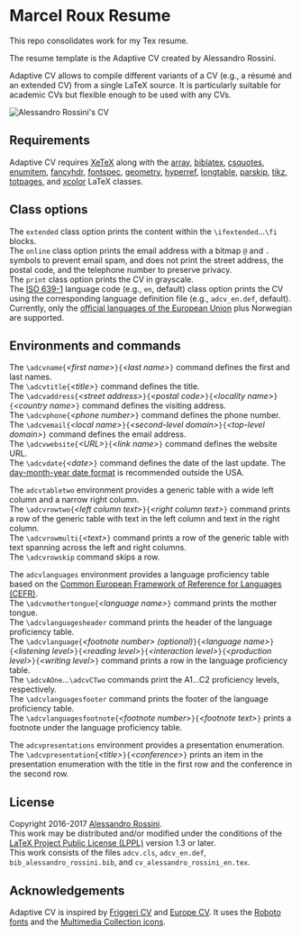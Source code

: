 # Marcel Roux Resume

This repo consolidates work for my Tex resume.

The resume template is the Adaptive CV created by Alessandro Rossini.

Adaptive CV allows to compile different variants of a CV (e.g., a résumé and an extended CV) from a single LaTeX source. It is particularly suitable for academic CVs but flexible enough to be used with any CVs.

![Alessandro Rossini's CV](https://alessandrorossini.org/wp-content/cv_alessandro_rossini_en.png)

## Requirements

Adaptive CV requires [XeTeX](http://xetex.sourceforge.net/) along with the [array](https://www.ctan.org/pkg/array), [biblatex](https://www.ctan.org/pkg/biblatex), [csquotes](https://www.ctan.org/pkg/csquotes), [enumitem](https://www.ctan.org/pkg/enumitem), [fancyhdr](https://www.ctan.org/pkg/fancyhdr), [fontspec](https://www.ctan.org/pkg/fontspec), [geometry](https://www.ctan.org/pkg/geometry), [hyperref](https://www.ctan.org/pkg/hyperref), [longtable](https://www.ctan.org/pkg/longtable), [parskip](https://www.ctan.org/pkg/parskip), [tikz](https://www.ctan.org/pkg/pgf), [totpages](https://www.ctan.org/pkg/totpages), and [xcolor](https://www.ctan.org/pkg/xcolor) LaTeX classes.

## Class options

The `extended` class option prints the content within the `\ifextended`…`\fi` blocks.  
The `online` class option prints the email address with a bitmap `@` and `.` symbols to prevent email spam, and does not print the street address, the postal code, and the telephone number to preserve privacy.  
The `print` class option prints the CV in grayscale.  
The [ISO 639-1](https://en.wikipedia.org/wiki/List_of_ISO_639-1_codes) language code (e.g., `en`, default) class option prints the CV using the corresponding language definition file (e.g., `adcv_en.def`, default). Currently, only the [official languages of the European Union](http://ec.europa.eu/education/official-languages-eu-0_en) plus Norwegian are supported.

## Environments and commands

The `\adcvname{`*\<first name\>*`}{`*\<last name\>*`}` command defines the first and last names.  
The `\adcvtitle{`*\<title\>*`}` command defines the title.  
The `\adcvaddress{`*\<street address\>*`}{`*\<postal code\>*`}{`*\<locality name\>*`}{`*\<country name\>*`}` command defines the visiting address.  
The `\adcvphone{`*\<phone number\>*`}` command defines the phone number.  
The `\adcvemail{`*\<local name\>*`}{`*\<second-level domain\>*`}{`*\<top-level domain\>*`}` command defines the email address.  
The `\adcvwebsite{`*\<URL\>*`}{`*\<link name\>*`}` command defines the website URL.  
The `\adcvdate{`*\<date\>*`}` command defines the date of the last update. The [day-month-year date format](https://alessandrorossini.org/we-can-put-an-end-to-month-day-year-dates/) is recommended outside the USA.

The `adcvtabletwo` environment provides a generic table with a wide left column and a narrow right column.  
The `\adcvrowtwo{`*\<left column text\>*`}{`*\<right column text\>*`}` command prints a row of the generic table with text in the left column and text in the right column.  
The `\adcvrowmulti{`*\<text\>*`}` command prints a row of the generic table with text spanning across the left and right columns.  
The `\adcvrowskip` command skips a row.

The `adcvlanguages` environment provides a language proficiency table based on the [Common European Framework of Reference for Languages (CEFR)](http://www.coe.int/lang-CEFR).  
The `\adcvmothertongue{`*\<language name\>*`}` command prints the mother tongue.  
The `\adcvlanguagesheader` command prints the header of the language proficiency table.  
The `\adcvlanguage{`*\<footnote number\> (optional)*`}{`*\<language name\>*`}{`*\<listening level\>*`}{`*\<reading level\>*`}{`*\<interaction level\>*`}{`*\<production level\>*`}{`*\<writing level\>*`}` command prints a row in the language proficiency table.  
The `\adcvAOne`…`\adcvCTwo` commands print the A1…C2 proficiency levels, respectively.  
The `\adcvlanguagesfooter` command prints the footer of the language proficiency table.  
The `\adcvlanguagesfootnote{`*\<footnote number\>*`}{`*\<footnote text\>*`}` prints a footnote under the language proficiency table.

The `adcvpresentations` environment provides a presentation enumeration.  
The `\adcvpresentation{`*\<title\>*`}{`*\<conference\>*`}` prints an item in the presentation enumeration with the title in the first row and the conference in the second row.

## License

Copyright 2016-2017 [Alessandro Rossini](https://alessandrorossini.org).  
This work may be distributed and/or modified under the conditions of the [LaTeX Project Public License (LPPL)](http://www.latex-project.org/lppl.txt) version 1.3 or later.  
This work consists of the files `adcv.cls`, `adcv_en.def`, `bib_alessandro_rossini.bib`, and `cv_alessandro_rossini_en.tex`.

## Acknowledgements

Adaptive CV is inspired by [Friggeri CV](https://www.overleaf.com/latex/templates/friggeri-cv-template/hmnchbfmjgqh) and [Europe CV](https://www.ctan.org/pkg/europecv). It uses the [Roboto fonts](https://fonts.google.com/specimen/Roboto) and the [Multimedia Collection icons](http://www.flaticon.com/packs/multimedia-collection).

